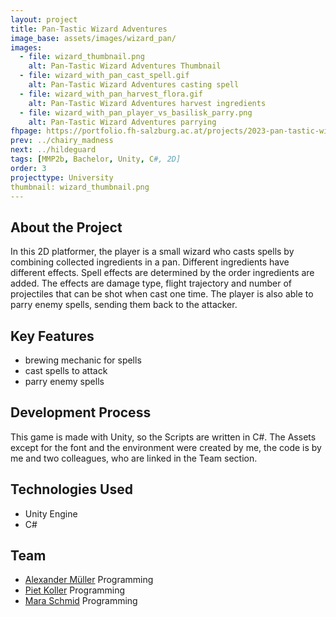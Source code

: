 ```yaml
---
layout: project
title: Pan-Tastic Wizard Adventures
image_base: assets/images/wizard_pan/
images:
  - file: wizard_thumbnail.png
    alt: Pan-Tastic Wizard Adventures Thumbnail
  - file: wizard_with_pan_cast_spell.gif
    alt: Pan-Tastic Wizard Adventures casting spell
  - file: wizard_with_pan_harvest_flora.gif
    alt: Pan-Tastic Wizard Adventures harvest ingredients
  - file: wizard_with_pan_player_vs_basilisk_parry.png
    alt: Pan-Tastic Wizard Adventures parrying
fhpage: https://portfolio.fh-salzburg.ac.at/projects/2023-pan-tastic-wizard-adventures
prev: ../chairy_madness
next: ../hildeguard
tags: [MMP2b, Bachelor, Unity, C#, 2D]
order: 3
projecttype: University
thumbnail: wizard_thumbnail.png
---
```


## About the Project
In this 2D platformer, the player is a small wizard who casts spells by combining collected ingredients in a pan. 
Different ingredients have different effects. Spell effects are determined by the order ingredients are added. 
The effects are damage type, flight trajectory and number of projectiles that can be shot when cast one time. 
The player is also able to parry enemy spells, sending them back to the attacker.

## Key Features
<ul>
    <li>brewing mechanic for spells</li>
    <li>cast spells to attack</li>
    <li>parry enemy spells</li>
</ul>

## Development Process
This game is made with Unity, so the Scripts are written in C#.
The Assets except for the font and the environment were created by me, the code is by me and two colleagues, 
who are linked in the Team section.

## Technologies Used
<ul>
    <li>Unity Engine</li>
    <li>C#</li>
</ul>

## Team
<ul>
    <li><a href="https://portfolio.fh-salzburg.ac.at/users/alexander-muller" class="portfolio-link">Alexander Müller</a> Programming</li>
    <li><a href="https://portfolio.fh-salzburg.ac.at/users/piet-josef-koller" class="portfolio-link">Piet Koller</a> Programming</li>
    <li><a href="https://portfolio.fh-salzburg.ac.at/users/mara-daliah-schmid" class="portfolio-link">Mara Schmid</a> Programming</li>
</ul>